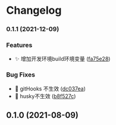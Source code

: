 # Changelog 
### 0.1.1 (2021-12-09)


### Features

* ✨ 增加开发环境build环境变量 ([fa75e28](http://pmp.tronsystem.com:11010/lizhongze/vue2-standard-demo/commit/fa75e28fde0c17a99cf6668db0758aa25b4f1217))


### Bug Fixes

* 🐛 gitHooks 不生效 ([dc037ea](http://pmp.tronsystem.com:11010/lizhongze/vue2-standard-demo/commit/dc037ea91f2cea5a09616aff11234eb5da1b3f4b))
* 🐛 husky不生效 ([b8f527c](http://pmp.tronsystem.com:11010/lizhongze/vue2-standard-demo/commit/b8f527c93cf1199d1ed64fb9455cd442c011a2aa))

## 0.1.0 (2021-08-09)
